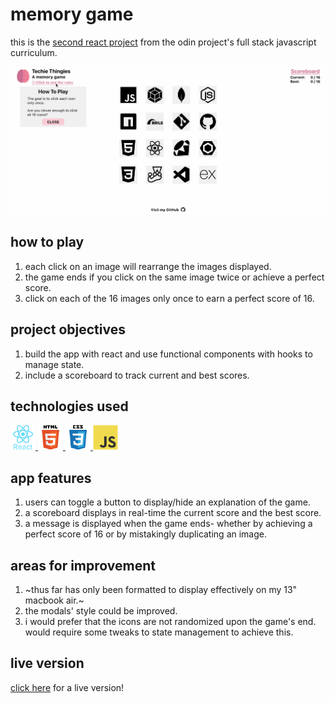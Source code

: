 # memory game

this is the [second react project](https://www.theodinproject.com/paths/full-stack-javascript/courses/javascript/lessons/memory-card) from the odin project's full stack javascript curriculum.

![gif demonstrating the app's features](./memory-game-demo.gif)

## how to play

1. each click on an image will rearrange the images displayed.
2. the game ends if you click on the same image twice or achieve a perfect score.
3. click on each of the 16 images only once to earn a perfect score of 16.

## project objectives

1. build the app with react and use functional components with hooks to manage state.
2. include a scoreboard to track current and best scores.

## technologies used

<p align="left"> 
<a href="https://reactjs.org/" target="_blank"> <img src="https://raw.githubusercontent.com/devicons/devicon/master/icons/react/react-original-wordmark.svg" alt="react" width="40" height="40"/> </a> 
<a href="https://www.w3.org/html/" target="_blank"> <img src="https://raw.githubusercontent.com/devicons/devicon/master/icons/html5/html5-original-wordmark.svg" alt="html5" width="40" height="40"/> </a> 
<a href="https://www.w3schools.com/css/" target="_blank"> <img src="https://raw.githubusercontent.com/devicons/devicon/master/icons/css3/css3-original-wordmark.svg" alt="css3" width="40" height="40"/> </a>
<a href="https://developer.mozilla.org/en-US/docs/Web/JavaScript" target="_blank"> <img src="https://raw.githubusercontent.com/devicons/devicon/master/icons/javascript/javascript-original.svg" alt="javascript" width="40" height="40"/> </a>
</p>

## app features

1. users can toggle a button to display/hide an explanation of the game.
2. a scoreboard displays in real-time the current score and the best score.
3. a message is displayed when the game ends- whether by achieving a perfect score of 16 or by mistakingly duplicating an image.

## areas for improvement

1. ~thus far has only been formatted to display effectively on my 13" macbook air.~
2. the modals' style could be improved.
3. i would prefer that the icons are not randomized upon the game's end. would require some tweaks to state management to achieve this.

## live version

[click here](https://jernestmyers.github.io/memory-game/) for a live version!
